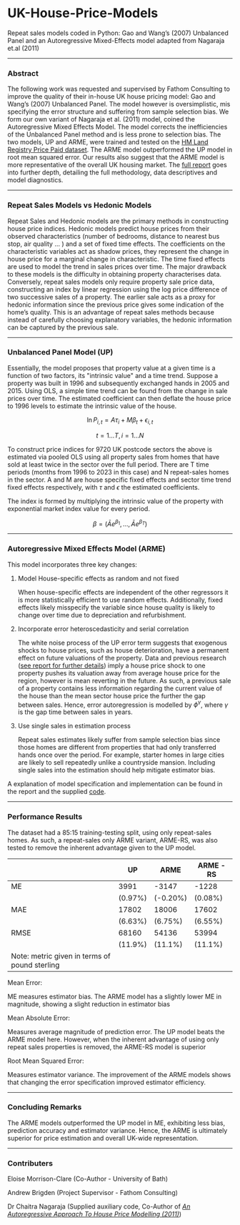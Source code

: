 # UK-House-Price-Models
Repeat sales models coded in Python: Gao and Wang’s (2007) Unbalanced Panel and an Autoregressive Mixed-Effects model adapted from Nagaraja et.al (2011)

***

### Abstract

The following work was requested and supervised by Fathom Consulting to improve the quality of their in-house UK house pricing model: Gao and Wang’s (2007) Unbalanced Panel. The model however is oversimplistic, mis specifying the error structure and suffering
from sample selection bias. We form our own variant of Nagaraja et al. (2011) model, coined
the Autoregressive Mixed Effects Model. The model corrects the inefficiencies of the
Unbalanced Panel method and is less prone to selection bias. The two models, UP and
ARME, were trained and tested on the [HM Land Registry Price Paid dataset](http://prod1.publicdata.landregistry.gov.uk.s3-website-eu-west-1.amazonaws.com/pp-complete.txt). The ARME
model outperformed the UP model in root mean squared error. Our results also suggest that
the ARME model is more representative of the overall UK housing market. The [full report]() goes into further depth, detailing the full methodology, data descriptives and model diagnostics. 
***
### Repeat Sales Models vs Hedonic Models

Repeat Sales and Hedonic models are the primary methods in constructing house price indices. Hedonic models predict house prices from their observed characteristics (number of bedrooms, distance to nearest bus stop, air quality ... ) and a set of fixed time effects. The coefficients on the characteristic variables act as shadow prices, they represent the change in house price for a marginal change in characteristic. The time fixed effects are used to model the trend in sales prices over time. The major drawback to these models is the difficulty in obtaining property characterises data. Conversely, repeat sales models only require property sale price data, constructing an index by linear regression using the log price difference of two successive sales of a property. The earlier sale acts as a proxy for hedonic information since the previous price gives some indication of the home’s quality. This is an advantage of repeat sales methods because instead of carefully choosing explanatory variables, the hedonic information can be captured by the previous sale.
***

### Unbalanced Panel Model (UP)

Essentially, the model proposes that property value at a given time is a function of two factors, its "intrinsic value" and a time trend. Suppose a property was built in 1996 and subsequently exchanged hands in 2005 and 2015. Using OLS, a simple time trend can be found from the change in sale prices over time. The estimated coefficient can then deflate the house price to 1996 levels to estimate the intrinsic value of the house. 

$$ \ln{P_{i,t}} = A\tau_i + M\beta_t + \epsilon_{i,t} $$

$$ t = 1... T, i = 1... N $$

To construct price indices for 9720 UK postcode sectors the above is estimated via pooled OLS using all property sales from homes that have sold at least twice in the sector over the full period. There are T time periods (months from 1996 to 2023 in this case) and N repeat-sales homes in the sector. A and M are house specific fixed effects and sector time trend fixed effects respectively, with $\tau$ and $\epsilon$ the estimated coefficients. 

The index is formed by multiplying the intrinsic value of the property with exponential market index value for every period. 

$$ \beta = \left( \bar{A}e^{\beta_1}, ... ,\bar{A}e^{\beta_T}  \right) $$

***
### Autoregressive Mixed Effects Model (ARME)

This model incorporates three key changes:

1. Model House-specific effects as random and not fixed 
   
   When house-specific effects are independent of the other regressors it is more statistically efficient to use random effects. Additionally, fixed effects likely misspecify the variable since house quality is likely to change over time due to depreciation and refurbishment. 

2. Incorporate error heteroscedasticity and serial correlation 
   
   The white noise process of the UP error term suggests that exogenous shocks to house prices, such as house deterioration, have a permanent effect on future valuations of the property. Data and previous research ([see report for further details]()) imply a house price shock to one property pushes its valuation away from average house price for the region, however is mean reverting in the future. As such, a previous sale of a property contains less information regarding the current value of the house than the mean sector house price the further the gap between sales. Hence, error autoregression is modelled by $\phi^\gamma$, where $\gamma$ is the gap time between sales in years. 

3. Use single sales in estimation process
   
   Repeat sales estimates likely suffer from sample selection bias since those homes are different from properties that had only transferred hands once over the period. For example, starter homes in large cities are likely to sell repeatedly unlike a countryside mansion. Including single sales into the estimation should help mitigate estimator bias. 

A explanation of model specification and implementation can be found in the report and the supplied [code]().
***
### Performance Results 

The dataset had a 85:15 training-testing split, using only repeat-sales homes. As such, a repeat-sales only ARME variant, ARME-RS, was also tested to remove the inherent advantage given to the UP model. 

|                | UP         | ARME       | ARME - RS  |
|----------------|------------|------------|------------|
| ME             | 3991       | -3147      | -1228      |
|                | (0.97%)    | (-0.20%)   | (0.08%)    |
| MAE            | 17802      | 18006      | 17602      |
|                | (6.63%)    | (6.75%)    | (6.55%)    |
| RMSE           | 68160      | 54136      | 53994      |
|                | (11.9%)    | (11.1%)    | (11.1%)    |
| Note: metric given in terms of pound sterling | | |

Mean Error:

ME measures estimator bias. The ARME model has a slightly lower ME in magnitude, showing a slight reduction in estimator bias

Mean Absolute Error:

Measures average magnitude of prediction error. The UP model beats the ARME model here. However, when the inherent advantage of using only repeat sales properties is removed, the ARME-RS model is superior 

Root Mean Squared Error:

Measures estimator variance. The improvement of the ARME models shows that changing the error specification improved estimator efficiency. 

***

### Concluding Remarks

The ARME models outperformed the UP model in ME, exhibiting less bias, prediction accuracy and estimator variance. Hence, the ARME is ultimately superior for price estimation and overall UK-wide representation. 

***

### Contributers

Eloise Morrison-Clare (Co-Author - University of Bath)

Andrew Brigden (Project Supervisor - Fathom Consulting)

Dr Chaitra Nagaraja (Supplied auxiliary code, Co-Author of [_An Autoregressive Approach To House
Price Modelling (2011)_](https://arxiv.org/abs/1104.2719))


